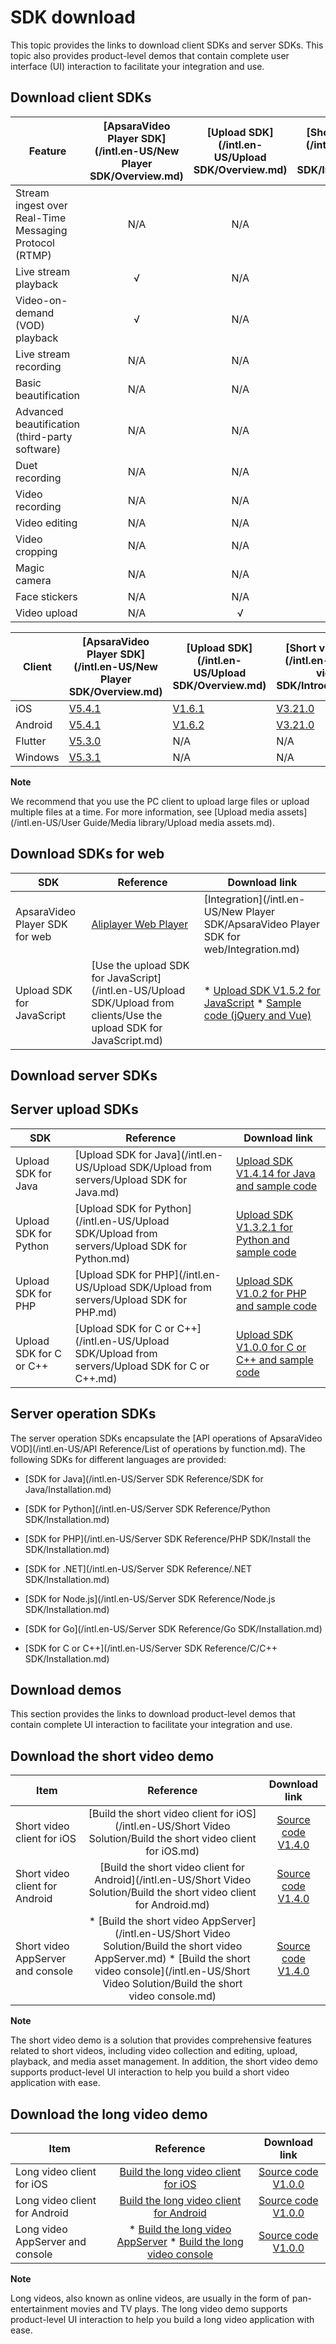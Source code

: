 SDK download 
=================================

This topic provides the links to download client SDKs and server SDKs. This topic also provides product-level demos that contain complete user interface (UI) interaction to facilitate your integration and use. 

Download client SDKs 
-----------------------------------------



|                        Feature                         | [ApsaraVideo Player SDK](/intl.en-US/New Player SDK/Overview.md) | [Upload SDK](/intl.en-US/Upload SDK/Overview.md) | [Short video SDK](/intl.en-US/Short video SDK/Introduction.md) |
|--------------------------------------------------------|:---------------------------------------------------------------------------------:|:----------------------------------------------------------------:|:------------------------------------------------------------------------------:|
| Stream ingest over Real-Time Messaging Protocol (RTMP) |                                        N/A                                        |                               N/A                                |                                      N/A                                       |
| Live stream playback                                   |                                         √                                         |                               N/A                                |                                      N/A                                       |
| Video-on-demand (VOD) playback                         |                                         √                                         |                               N/A                                |                                      N/A                                       |
| Live stream recording                                  |                                        N/A                                        |                               N/A                                |                                      N/A                                       |
| Basic beautification                                   |                                        N/A                                        |                               N/A                                |                                       √                                        |
| Advanced beautification (third-party software)         |                                        N/A                                        |                               N/A                                |                                      N/A                                       |
| Duet recording                                         |                                        N/A                                        |                               N/A                                |                                       √                                        |
| Video recording                                        |                                        N/A                                        |                               N/A                                |                                       √                                        |
| Video editing                                          |                                        N/A                                        |                               N/A                                |                                       √                                        |
| Video cropping                                         |                                        N/A                                        |                               N/A                                |                                       √                                        |
| Magic camera                                           |                                        N/A                                        |                               N/A                                |                                       √                                        |
| Face stickers                                          |                                        N/A                                        |                               N/A                                |                                       √                                        |
| Video upload                                           |                                        N/A                                        |                                √                                 |                                       √                                        |




| Client  |                                    [ApsaraVideo Player SDK](/intl.en-US/New Player SDK/Overview.md)                                     |                                                                                             [Upload SDK](/intl.en-US/Upload SDK/Overview.md)                                                                                             |                                                     [Short video SDK](/intl.en-US/Short video SDK/Introduction.md)                                                      |
|---------|---------------------------------------------------------------------------------------------------------------------------------------------------------|----------------------------------------------------------------------------------------------------------------------------------------------------------------------------------------------------------------------------------------------------------|-----------------------------------------------------------------------------------------------------------------------------------------------------------------------------------------|
| iOS     | [V5.4.1](https://alivc-demo-cms.alicdn.com/versionProduct/sourceCode/playVideo/5.4.1/ApsaraVideo_videoPlay_v5.4.1_iOS_20210607.zip)     | [V1.6.1](https://alivc-demo-cms.alicdn.com/versionProduct/sourceCode/upload/1.6.1/ApsaraVideo_AlivcVideoUpload_v1.6.1_iOS_20200623.zip?spm=a2c4g.11186623.2.23.3a9b6de0Z4pAs0&file=ApsaraVideo_AlivcVideoUpload_v1.6.1_iOS_20200623.zip) |  [V3.21.0](https://alivc-demo-cms.alicdn.com/versionProduct/sourceCode/shortVideo/3.21.0/iOS/ApsaraVideo_shortVideoPro_v3.21.0_iOS_20210428.zip)        |
| Android | [V5.4.1](https://alivc-demo-cms.alicdn.com/versionProduct/sourceCode/playVideo/5.4.1/ApsaraVideo_videoPlay_v5.4.1_Android_20210607.zip) | [V1.6.2](https://alivc-demo-cms.alicdn.com/versionProduct/sourceCode/upload/1.6.2/ApsaraVideo_Upload_v1.6.2_Android_20210602.zip)                                                                                                        |  [V3.21.0](https://alivc-demo-cms.alicdn.com/versionProduct/sourceCode/shortVideo/3.21.0/android/ApsaraVideo_shortVideoPro_3.21.0_Android_20210428.zip) |
| Flutter | [V5.3.0](https://alivc-demo-cms.alicdn.com/versionProduct/sourceCode/playVideo/5.3.0/flutter_aliplayer_5.3.0.zip)                       | N/A                                                                                                                                                                                                                                                      | N/A                                                                                                                                                                                     |
| Windows | [V5.3.1](https://alivc-demo-cms.alicdn.com/versionProduct/sourceCode/playVideo/5.3.1/ApsaraVideo_videoPlay_v5.3.1_Windows_20210308.zip) | N/A                                                                                                                                                                                                                                                      | N/A                                                                                                                                                                                     |


**Note**

We recommend that you use the PC client to upload large files or upload multiple files at a time. For more information, see [Upload media assets](/intl.en-US/User Guide/Media library/Upload media assets.md).

Download SDKs for web 
------------------------------------------



|              SDK               |                                                               Reference                                                               |                                                                                                                                                                                              Download link                                                                                                                                                                                              |
|--------------------------------|---------------------------------------------------------------------------------------------------------------------------------------|---------------------------------------------------------------------------------------------------------------------------------------------------------------------------------------------------------------------------------------------------------------------------------------------------------------------------------------------------------------------------------------------------------|
| ApsaraVideo Player SDK for web | [Aliplayer Web Player](https://player.alicdn.com/aliplayer/index.html)                                               | [Integration](/intl.en-US/New Player SDK/ApsaraVideo Player SDK for web/Integration.md)                                                                                                                                                                                                                                                                                                 |
| Upload SDK for JavaScript      | [Use the upload SDK for JavaScript](/intl.en-US/Upload SDK/Upload from clients/Use the upload SDK for JavaScript.md) | * [Upload SDK V1.5.2 for JavaScript](https://alivc-demo-cms.alicdn.com/versionProduct/sourceCode/upload/JS/aliyun-upload-sdk-1.5.2.zip)   * [Sample code (jQuery and Vue)](https://alivc-demo-cms.alicdn.com/versionProduct/sourceCode/upload/JS/aliyun-upload-sdk-1.5.2demo.zip)    |



Download server SDKs 
-----------------------------------------

Server upload SDKs 
---------------------------------------



|           SDK           |                                                     Reference                                                     |                                                                                   Download link                                                                                    |
|-------------------------|-------------------------------------------------------------------------------------------------------------------|------------------------------------------------------------------------------------------------------------------------------------------------------------------------------------|
| Upload SDK for Java     | [Upload SDK for Java](/intl.en-US/Upload SDK/Upload from servers/Upload SDK for Java.md)         | [Upload SDK V1.4.14 for Java and sample code](https://alivc-demo-cms.alicdn.com/versionProduct/sourceCode/upload/java/VODUploadDemo-java-1.4.14.zip)               |
| Upload SDK for Python   | [Upload SDK for Python](/intl.en-US/Upload SDK/Upload from servers/Upload SDK for Python.md)     | [Upload SDK V1.3.2.1 for Python and sample code](https://alivc-demo-cms.alicdn.com/versionProduct/sourceCode/upload/Python/1.3.2/VodUploadSDK-Python_1.3.2.1.zip)  |
| Upload SDK for PHP      | [Upload SDK for PHP](/intl.en-US/Upload SDK/Upload from servers/Upload SDK for PHP.md)           | [Upload SDK V1.0.2 for PHP and sample code](https://docs-aliyun.cn-hangzhou.oss.aliyun-inc.com/assets/attach/62952/cn_zh/1555416464043/VodUploadSDK-PHP_1.0.2.zip) |
| Upload SDK for C or C++ | [Upload SDK for C or C++](/intl.en-US/Upload SDK/Upload from servers/Upload SDK for C or C++.md) | [Upload SDK V1.0.0 for C or C++ and sample code](https://docs-aliyun.cn-hangzhou.oss.aliyun-inc.com/assets/attach/51992/cn_zh/1547544294378/VodSDK-C_1.0.0.gz)     |



Server operation SDKs 
------------------------------------------

The server operation SDKs encapsulate the [API operations of ApsaraVideo VOD](/intl.en-US/API Reference/List of operations by function.md). The following SDKs for different languages are provided:

* [SDK for Java](/intl.en-US/Server SDK Reference/SDK for Java/Installation.md)

  

* [SDK for Python](/intl.en-US/Server SDK Reference/Python SDK/Installation.md)

  

* [SDK for PHP](/intl.en-US/Server SDK Reference/PHP SDK/Install the SDK/Installation.md)

  

* [SDK for .NET](/intl.en-US/Server SDK Reference/.NET SDK/Installation.md)

  

* [SDK for Node.js](/intl.en-US/Server SDK Reference/Node.js SDK/Installation.md)

  

* [SDK for Go](/intl.en-US/Server SDK Reference/Go SDK/Installation.md)

  

* [SDK for C or C++](/intl.en-US/Server SDK Reference/C/C++ SDK/Installation.md)

  




Download demos 
-----------------------------------

This section provides the links to download product-level demos that contain complete UI interaction to facilitate your integration and use. 

Download the short video demo 
--------------------------------------------------



|               Item                |                                                                                                                                                                Reference                                                                                                                                                                |                                                                                   Download link                                                                                    |
|-----------------------------------|:---------------------------------------------------------------------------------------------------------------------------------------------------------------------------------------------------------------------------------------------------------------------------------------------------------------------------------------:|:----------------------------------------------------------------------------------------------------------------------------------------------------------------------------------:|
| Short video client for iOS        |                                                                                                    [Build the short video client for iOS](/intl.en-US/Short Video Solution/Build the short video client for iOS.md)                                                                                                    |          [Source code V1.4.0](https://alivc-demo-cms.alicdn.com/versionProduct/sourceCode/smartVideo/1.4.0/ApsaraVideo_QuVideo_v1.4.0_iOS_20200110.zip)           |
| Short video client for Android    |                                                                                                [Build the short video client for Android](/intl.en-US/Short Video Solution/Build the short video client for Android.md)                                                                                                |        [Source code V1.4.0](https://alivc-demo-cms.alicdn.com/versionProduct/sourceCode/smartVideo/1.4.0/ApsaraVideo_QuVideo_v1.4.0_Android_20200113.zip)         |
| Short video AppServer and console | * [Build the short video AppServer](/intl.en-US/Short Video Solution/Build the short video AppServer.md)   * [Build the short video console](/intl.en-US/Short Video Solution/Build the short video console.md)    | [Source code V1.4.0](https://alivc-demo-cms.alicdn.com/versionProduct/sourceCode/smartVideo/1.4.0/ApsaraVideo_QuVideo_v1.4.0_Server_20191226.zip) |


**Note**

The short video demo is a solution that provides comprehensive features related to short videos, including video collection and editing, upload, playback, and media asset management. In addition, the short video demo supports product-level UI interaction to help you build a short video application with ease.

Download the long video demo 
-------------------------------------------------



|               Item               |                                                                                             Reference                                                                                             |                                                                            Download link                                                                             |
|----------------------------------|:-------------------------------------------------------------------------------------------------------------------------------------------------------------------------------------------------:|:--------------------------------------------------------------------------------------------------------------------------------------------------------------------:|
| Long video client for iOS        |                                                                     [Build the long video client for iOS]()                                                                      |   [Source code V1.0.0](https://alivc-demo-cms.alicdn.com/versionProduct/sourceCode/longVideo/1.0.0/ApsaraVideo_LongVideo_v1.0.0_iOS_20190903.zip)   |
| Long video client for Android    |                                                                   [Build the long video client for Android]()                                                                    | [Source code V1.0.0](https://alivc-demo-cms.alicdn.com/versionProduct/sourceCode/longVideo/1.0.0/ApsaraVideo_longVideo_v1.0.0_Android_20190903.zip) |
| Long video AppServer and console | * [Build the long video AppServer]()   * [Build the long video console]()    | [Source code V1.0.0](https://alivc-demo-cms.alicdn.com/versionProduct/sourceCode/longVideo/1.0.0/ApsaraVideo_LongVideo_v1.0.0_Server_20190903.zip)  |


**Note**

Long videos, also known as online videos, are usually in the form of pan-entertainment movies and TV plays. The long video demo supports product-level UI interaction to help you build a long video application with ease.
